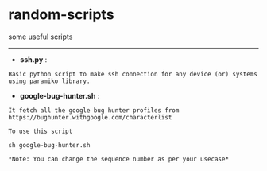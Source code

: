 # random-scripts
some useful scripts

---

- **ssh.py** :

```
Basic python script to make ssh connection for any device (or) systems using paramiko library.
```
- **google-bug-hunter.sh** :

```
It fetch all the google bug hunter profiles from https://bughunter.withgoogle.com/characterlist 

To use this script 

sh google-bug-hunter.sh

*Note: You can change the sequence number as per your usecase*
```